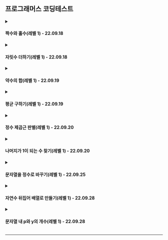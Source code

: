 ## 프로그래머스 코딩테스트



<details>
<summary>
<h4>짝수와 홀수(레벨 1) - 22.09.18</h4>
</summary>
<!--summary 아래 빈칸 공백 두고 내용을 적는공간-->

**문제설명**   
   
정수 num이 짝수일 경우 "Even"을 반환하고 홀수인 경우 "Odd"를 반환하는 함수, solution을 완성해주세요.<br>
   
**제한조건**
* num은 int 범위의 정수입니다.
* 0은 짝수입니다.

**입출력 예**
|num|return|
|------|---|
|3|"Odd"|
|4|"Even"|
***
</details>


<details>
<summary>
<h4>자릿수 더하기(레벨 1) - 22.09.18</h4>
</summary>
<!--summary 아래 빈칸 공백 두고 내용을 적는공간-->

**문제설명**   
   
자연수 N이 주어지면, N의 각 자릿수의 합을 구해서 return 하는 solution 함수를 만들어 주세요.<br>
예를들어 N = 123이면 1 + 2 + 3 = 6을 return 하면 됩니다.<br>
   
**제한조건**
* N의 범위 : 100,000,000 이하의 자연수

**입출력 예**
|N|answer|
|------|---|
|123|6|
|987|24|
***
</details>


<details>
<summary>
<h4>약수의 합(레벨 1) - 22.09.19</h4>
</summary>
<!--summary 아래 빈칸 공백 두고 내용을 적는공간-->

**문제설명**   
   
정수 n을 입력받아 n의 약수를 모두 더한 값을 리턴하는 함수, solution을 완성해주세요.<br>
   
**제한조건**
* n은 0 이상 3000이하인 정수입니다.

**입출력 예**
|n|return|
|------|---|
|12|28|
|5|6|
***
</details>


<details>
<summary>
<h4>평균 구하기(레벨 1) - 22.09.19</h4>
</summary>
<!--summary 아래 빈칸 공백 두고 내용을 적는공간-->

**문제설명**   
   
정수를 담고 있는 배열 arr의 평균값을 return하는 함수, solution을 완성해보세요.<br>
   
**제한조건**
* arr은 길이 1 이상, 100 이하인 배열입니다.
* arr의 원소는 -10,000 이상 10,000 이하인 정수입니다.

**입출력 예**
|arr|return|
|------|---|
|[1,2,3,4]|2.5|
|[5,5]|5|
***
</details>


<details>
<summary>
<h4>정수 제곱근 판별(레벨 1) - 22.09.20</h4>
</summary>
<!--summary 아래 빈칸 공백 두고 내용을 적는공간-->

**문제설명**   
   
임의의 양의 정수 n에 대해, n이 어떤 양의 정수 x의 제곱인지 아닌지 판단하려 합니다.<br>
n이 양의 정수 x의 제곱이라면 x+1의 제곱을 리턴하고, n이 양의 정수 x의 제곱이 아니라면 -1을 리턴하는 함수를 완성하세요.<br>
   
**제한조건**
* n은 1이상, 50000000000000 이하인 양의 정수입니다.

**입출력 예**
|n|return|
|------|---|
|121|144|
|3|-1|
***
</details>


<details>
<summary>
<h4>나머지가 1이 되는 수 찾기(레벨 1) - 22.09.20</h4>
</summary>
<!--summary 아래 빈칸 공백 두고 내용을 적는공간-->

**문제설명**   
   
자연수 n이 매개변수로 주어집니다.<br>
n을 x로 나눈 나머지가 1이 되도록 하는 가장 작은 자연수 x를 return 하도록 solution 함수를 완성해주세요.<br>
답이 항상 존재함은 증명될 수 있습니다.<br>
   
**제한조건**
* 3 ≤ n ≤ 1,000,000

**입출력 예**
|n|result|
|------|---|
|10|3|
|12|11|
***
</details>


<details>
<summary>
<h4>문자열을 정수로 바꾸기(레벨 1) - 22.09.25</h4>
</summary>
<!--summary 아래 빈칸 공백 두고 내용을 적는공간-->

**문제설명**   
문자열 s를 숫자로 변환한 결과를 반환하는 함수, solution을 완성하세요.<br>
   
**제한조건**
* s의 길이는 1 이상 5이하입니다.
* s의 맨앞에는 부호(+, -)가 올 수 있습니다.
* s는 부호와 숫자로만 이루어져있습니다.
* s는 "0"으로 시작하지 않습니다.

**입출력 예**   
예를들어 str이 "1234"이면 1234를 반환하고, "-1234"이면 -1234를 반환하면 됩니다.<br>
str은 부호(+,-)와 숫자로만 구성되어 있고, 잘못된 값이 입력되는 경우는 없습니다.<br>
***
</details>


<details>
<summary>
<h4>자연수 뒤집어 배열로 만들기(레벨 1) - 22.09.28</h4>
</summary>
<!--summary 아래 빈칸 공백 두고 내용을 적는공간-->

**문제설명**   
자연수 n을 뒤집어 각 자리 숫자를 원소로 가지는 배열 형태로 리턴해주세요. 예를들어 n이 12345이면 [5,4,3,2,1]을 리턴합니다.<br>
   
**제한조건**
* n은 10,000,000,000이하인 자연수입니다.

**입출력 예**   
|n|return|
|------|---|
|12345|[5,4,3,2,1]|
***
</details>


<details>
<summary>
<h4>문자열 내 p와 y의 개수(레벨 1) - 22.09.28</h4>
</summary>
<!--summary 아래 빈칸 공백 두고 내용을 적는공간-->

**문제설명**   
대문자와 소문자가 섞여있는 문자열 s가 주어집니다.<br>
s에 'p'의 개수와 'y'의 개수를 비교해 같으면 True, 다르면 False를 return 하는 solution를 완성하세요.<br>
'p', 'y' 모두 하나도 없는 경우는 항상 True를 리턴합니다.<br>
단, 개수를 비교할 때 대문자와 소문자는 구별하지 않습니다.<br>
   
**제한조건**
* 문자열 s의 길이 : 50 이하의 자연수
* 문자열 s는 알파벳으로만 이루어져 있습니다.

**입출력 예**   
|s|answer|
|------|---|
|"pPoooyY"|true|
|"Pyy"|false|
***
</details>

***

